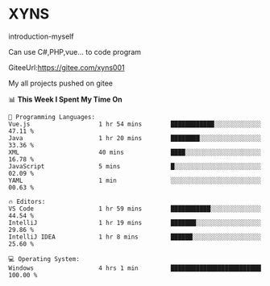 # XYNS
introduction-myself

Can use C#,PHP,vue... to code program

GiteeUrl:https://gitee.com/xyns001

My all projects pushed on gitee

<!--START_SECTION:waka-->
📊 **This Week I Spent My Time On** 

```text
💬 Programming Languages: 
Vue.js                   1 hr 54 mins        ████████████░░░░░░░░░░░░░   47.11 % 
Java                     1 hr 20 mins        ████████░░░░░░░░░░░░░░░░░   33.36 % 
XML                      40 mins             ████░░░░░░░░░░░░░░░░░░░░░   16.78 % 
JavaScript               5 mins              █░░░░░░░░░░░░░░░░░░░░░░░░   02.09 % 
YAML                     1 min               ░░░░░░░░░░░░░░░░░░░░░░░░░   00.63 % 

🔥 Editors: 
VS Code                  1 hr 59 mins        ███████████░░░░░░░░░░░░░░   44.54 % 
IntelliJ                 1 hr 19 mins        ███████░░░░░░░░░░░░░░░░░░   29.86 % 
IntelliJ IDEA            1 hr 8 mins         ██████░░░░░░░░░░░░░░░░░░░   25.60 % 

💻 Operating System: 
Windows                  4 hrs 1 min         █████████████████████████   100.00 % 
```


<!--END_SECTION:waka-->
